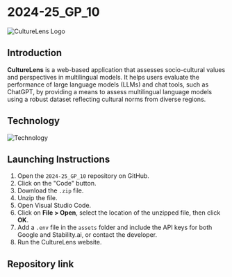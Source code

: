 # 2024-25_GP_10

![CultureLens Logo](https://github.com/user-attachments/assets/71902a33-29f7-4276-bc91-70b3aa42fd5a)

## Introduction

**CultureLens** is a web-based application that assesses socio-cultural values and perspectives in multilingual models. It helps users evaluate the performance of large language models (LLMs) and chat tools, such as ChatGPT, by providing a means to assess multilingual language models using a robust dataset reflecting cultural norms from diverse regions.

## Technology

![Technology](https://github.com/user-attachments/assets/862831a4-9e01-4628-8294-c3f658090fd9)

## Launching Instructions

1. Open the `2024-25_GP_10` repository on GitHub.
2. Click on the "Code" button.
3. Download the `.zip` file.
4. Unzip the file.
5. Open Visual Studio Code.
6. Click on **File > Open**, select the location of the unzipped file, then click **OK**.
7. Add a `.env` file in the `assets` folder and include the API keys for both Google and Stability.ai, or contact the developer.
8. Run the CultureLens website.


## Repository link

